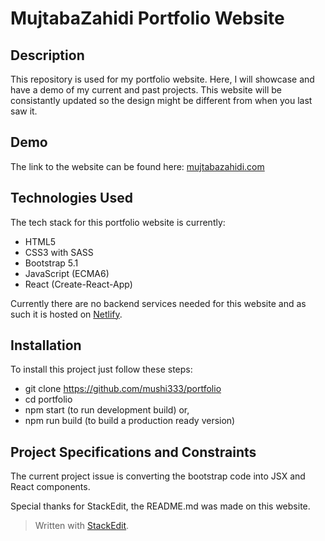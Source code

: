# MujtabaZahidi Portfolio Website

## Description
This repository is used for my portfolio website. Here, I will showcase and have a demo of my current and past projects. This website will be consistantly updated so the design might be different from when you last saw it.

## Demo
The link to the website can be found here: [mujtabazahidi.com](https://mujtabazahidi.com)

## Technologies Used
The tech stack for this portfolio website is currently:
 - HTML5
 - CSS3 with SASS
 - Bootstrap 5.1
 - JavaScript (ECMA6)
 - React (Create-React-App)

Currently there are no backend services needed for this website and as such it is hosted on [Netlify](https://www.netlify.com/).
 
## Installation
To install this project just follow these steps:
 - git clone https://github.com/mushi333/portfolio
 - cd portfolio
 - npm start (to run development build) or,
 - npm run build (to build a production ready version)
 
## Project Specifications and Constraints
The current project issue is converting the bootstrap code into JSX and React components.

Special thanks for StackEdit, the README.md was made on this website.
> Written with [StackEdit](https://stackedit.io/).